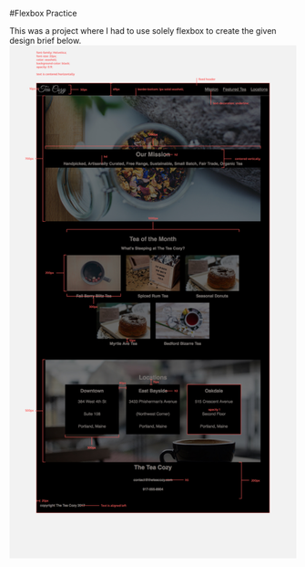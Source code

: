 #Flexbox Practice 

This was a project where I had to use solely flexbox to create the given design brief below. 
![Design Brief](/images/img-tea-cozy-redline.jpeg)

